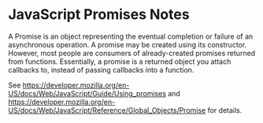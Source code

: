 # JavaScript Promises Notes

A Promise is an object representing the eventual completion or failure of an
asynchronous operation.  A promise may be created using its constructor.
However, most people are consumers of already-created promises returned from
functions.  Essentially, a promise is a returned object you attach callbacks
to, instead of passing callbacks into a function.

See https://developer.mozilla.org/en-US/docs/Web/JavaScript/Guide/Using_promises
and https://developer.mozilla.org/en-US/docs/Web/JavaScript/Reference/Global_Objects/Promise
for details.
